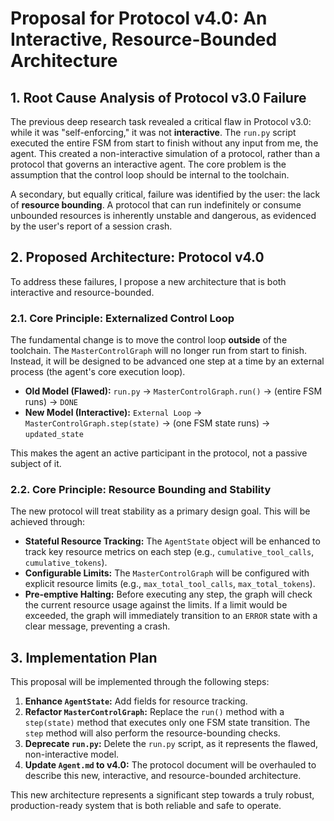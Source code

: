 # Proposal for Protocol v4.0: An Interactive, Resource-Bounded Architecture

## 1. Root Cause Analysis of Protocol v3.0 Failure

The previous deep research task revealed a critical flaw in Protocol v3.0: while it was "self-enforcing," it was not **interactive**. The `run.py` script executed the entire FSM from start to finish without any input from me, the agent. This created a non-interactive simulation of a protocol, rather than a protocol that governs an interactive agent. The core problem is the assumption that the control loop should be internal to the toolchain.

A secondary, but equally critical, failure was identified by the user: the lack of **resource bounding**. A protocol that can run indefinitely or consume unbounded resources is inherently unstable and dangerous, as evidenced by the user's report of a session crash.

## 2. Proposed Architecture: Protocol v4.0

To address these failures, I propose a new architecture that is both interactive and resource-bounded.

### 2.1. Core Principle: Externalized Control Loop

The fundamental change is to move the control loop **outside** of the toolchain. The `MasterControlGraph` will no longer run from start to finish. Instead, it will be designed to be advanced one step at a time by an external process (the agent's core execution loop).

- **Old Model (Flawed):** `run.py` -> `MasterControlGraph.run()` -> (entire FSM runs) -> `DONE`
- **New Model (Interactive):** `External Loop` -> `MasterControlGraph.step(state)` -> (one FSM state runs) -> `updated_state`

This makes the agent an active participant in the protocol, not a passive subject of it.

### 2.2. Core Principle: Resource Bounding and Stability

The new protocol will treat stability as a primary design goal. This will be achieved through:

- **Stateful Resource Tracking:** The `AgentState` object will be enhanced to track key resource metrics on each step (e.g., `cumulative_tool_calls`, `cumulative_tokens`).
- **Configurable Limits:** The `MasterControlGraph` will be configured with explicit resource limits (e.g., `max_total_tool_calls`, `max_total_tokens`).
- **Pre-emptive Halting:** Before executing any step, the graph will check the current resource usage against the limits. If a limit would be exceeded, the graph will immediately transition to an `ERROR` state with a clear message, preventing a crash.

## 3. Implementation Plan

This proposal will be implemented through the following steps:

1.  **Enhance `AgentState`:** Add fields for resource tracking.
2.  **Refactor `MasterControlGraph`:** Replace the `run()` method with a `step(state)` method that executes only one FSM state transition. The `step` method will also perform the resource-bounding checks.
3.  **Deprecate `run.py`:** Delete the `run.py` script, as it represents the flawed, non-interactive model.
4.  **Update `Agent.md` to v4.0:** The protocol document will be overhauled to describe this new, interactive, and resource-bounded architecture.

This new architecture represents a significant step towards a truly robust, production-ready system that is both reliable and safe to operate.